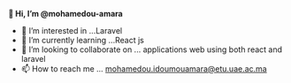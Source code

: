 **👋 Hi, I’m @mohamedou-amara**
- 👀 I’m interested in ...Laravel
- 🌱 I’m currently learning ...React js
- 💞️ I’m looking to collaborate on ... applications web using both react and laravel
- 📫 How to reach me ... mohamedou.idoumouamara@etu.uae.ac.ma

<!---
mohamedou-amara/mohamedou-amara is a ✨ special ✨ repository because its `README.md` (this file) appears on your GitHub profile.
You can click the Preview link to take a look at your changes.
--->
